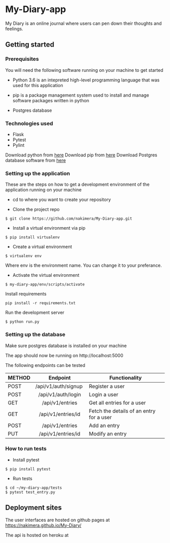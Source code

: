 # My-Diary-app
My Diary is an online journal where users can pen down their thoughts and feelings. 

## Getting started

### Prerequisites
You will need the following software running on your machine to get started

* Python 3.6
is an intepreted high-level programming language that was used for this application

* pip
is a package management system used to install and manage software packages written in python

* Postgres database

### Technologies used
* Flask
* Pytest
* Pylint

Download python from [here](https://www.python.org/getit/)
Download pip from [here](https://pip.pypa.io/en/stable/reference/pip_download/)
Download Postgres database software from [here]( https://www.postgresql.org/download/)

### Setting up the application
These are the steps on how to get a development environment of the application running on your machine

 - cd to where you want to create your repository

- Clone the project repo
```
$ git clone https://github.com/nakimera/My-Diary-app.git
```

- Install a virtual environment via pip
``` 
$ pip install virtualenv 
```

- Create a virtual environment
```
$ virtualenv env
```
Where env is the environment name. You can change it to your preferance.

- Activate the virtual environment
```
$ my-diary-app/env/scripts/activate
```

Install requirements
```
pip install -r requirements.txt
```

Run the development server
```
$ python run.py
```

### Setting up the database
Make sure postgres database is installed on your machine

The app should now be running on http://localhost:5000

The following endpoints can be tested

| METHOD       | Endpoint           | Functionality  |
| ------------- |:-------------:| -----|
| POST     | /api/v1/auth/signup | Register a user |
| POST     | /api/v1/auth/login   | Login a user    |
| GET      | /api/v1/entries | Get all entries for a user    |
| GET      | /api/v1/entries/id      | Fetch the details of an entry for a user |
| POST | /api/v1/entries      | Add an entry |
| PUT      | /api/v1/entries/id      | Modify an entry|

### How to run tests
- Install pytest 
```
$ pip install pytest
```
 - Run tests
 ```
$ cd ~/my-diary-app/tests
$ pytest test_entry.py
 ```

## Deployment  sites
The user interfaces are hosted on github pages at https://nakimera.github.io/My-Diary/

The api is hosted on heroku at 